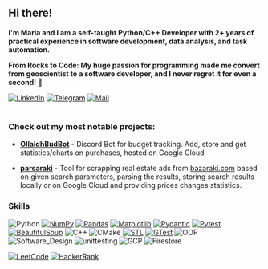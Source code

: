 ## Hi there!

**I'm Maria and I am a self-taught Python/C++ Developer with 2+ years of practical experience in software development, data analysis, and task automation.**

**From Rocks to Code: My huge passion for programming made me convert from geoscientist to a software developer, and I never regret it for even a second! 🚀**

[![LinkedIn](https://img.shields.io/badge/LinkedIn-0077B5?style=for-the-badge&logo=linkedin&logoColor=white)](https://www.linkedin.com/in/maria-lineva/)
[![Telegram](https://img.shields.io/badge/Telegram-2CA5E0?style=for-the-badge&logo=telegram&logoColor=white)](https://t.me/Maria_Lineva)
[![Mail](https://img.shields.io/badge/mail-lightblue?logo=mail&style=for-the-badge)](mailto:maria_lin@mail.com?subject=[GitHub])

#

### Check out my most notable projects:

- [**OllaidhBudBot**](https://github.com/ollaidh/OllaidhBudgetBot) - Discord Bot for budget tracking.
Add, store and get statistics/charts on purchases, hosted on Google Cloud.

- [**parsaraki**](https://github.com/ollaidh/parsaraki) - Tool for scrapping real estate ads from [bazaraki.com]() based on given search parameters, parsing the results,  storing search results locally or on Google Cloud and providing prices changes statistics.

### Skills

![Python](https://img.shields.io/badge/Python-3670A0?logo=python&logoColor=ffdd54&color=4c729a)
[![NumPy](https://img.shields.io/badge/NumPy-4c729a)](https://pypi.org/project/numpy/)
[![Pandas](https://img.shields.io/badge/Pandas-4c709a)](https://pypi.org/project/pandas/)
[![Matplotlib](https://img.shields.io/badge/Matplotlib-4c709a)](https://pypi.org/project/matplotlib/)
[![Pydantic](https://img.shields.io/badge/Pydantic-4c709a)](https://pypi.org/project/pydantic/)
[![Pytest](https://img.shields.io/badge/Pytest-4c709a)](https://pypi.org/project/pytest/)
[![BeautifulSoup](https://img.shields.io/badge/BeautifulSoup-4c709a)](https://pypi.org/project/beautifulsoup4/)
![C++](https://img.shields.io/badge/C++-%2300599C.svg?logo=c%2B%2B&logoColor=white&color=e1587f)
![CMake](https://img.shields.io/badge/CMake-e1587f)
[![STL](https://img.shields.io/badge/C%2B%2B%20STL-e1587f)](https://en.cppreference.com/w/cpp/header)
[![GTest](https://img.shields.io/badge/GTest-e1587f)](https://github.com/google/googletest)
![OOP](https://img.shields.io/badge/OOP-grey)
![Software_Design](https://img.shields.io/badge/Software_Design-grey)
![unittesting](https://img.shields.io/badge/unittesting-grey)
![GCP](https://img.shields.io/badge/Google_Cloud-4285F4?logo=google-cloud&logoColor=white)
![Firestore](https://img.shields.io/badge/Firestore-red?logo=firebase)

[![LeetCode](https://img.shields.io/badge/LEETCODE-grey?logo=leetcode&style=for-the-badge)](https://leetcode.com/ollaidh/)
[![HackerRank](https://img.shields.io/badge/-Hackerrank-2EC866?style=for-the-badge&logo=HackerRank&logoColor=white)](https://www.hackerrank.com/profile/lineva_maria)












